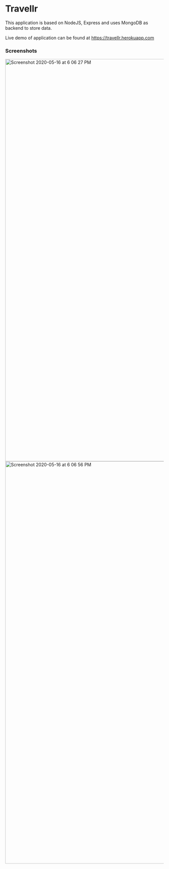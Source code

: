 # Travellr

This application is based on NodeJS, Express and uses MongoDB as backend to store data.

Live demo of application can be found at https://travellr.herokuapp.com


### Screenshots

<img width="1280" alt="Screenshot 2020-05-16 at 6 06 27 PM" src="https://user-images.githubusercontent.com/55222594/82131127-f852ed80-979f-11ea-93e3-ec0cad3a6ad5.png">


<img width="1280" alt="Screenshot 2020-05-16 at 6 06 56 PM" src="https://user-images.githubusercontent.com/55222594/82131132-099bfa00-97a0-11ea-9028-c98e7a3ebf09.png">


